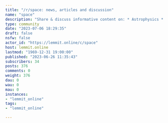 ```yaml
---
title: "/r/space: news, articles and discussion" 
name: "space"
description: "Share & discuss informative content on: * Astrophysics * Cosmology * Space Exploration * Planetary Science * Astrobiology."
type: community
date: "2023-07-06 18:29:35"
draft: false
nsfw: false
actor_id: "https://lemmit.online/c/space"
host: lemmit.online
lastmod: "1969-12-31 19:00:00"
published: "2023-06-26 11:35:43"
subscribers: 34
posts: 376
comments: 0
weight: 376
dau: 0
wau: 0
mau: 0
instances:
- "lemmit_online"
tags: 
- "lemmit_online"

---
```

